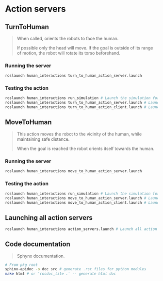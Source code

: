 # Action servers

## TurnToHuman

> When called, orients the robots to face the human.
>
> If possible only the head will move. If the goal is outside of its
> range of motion, the robot will rotate its torso beforehand.

### Running the server

```sh
roslaunch human_interactions turn_to_human_action_server.launch
```

### Testing the action

```sh
roslaunch human_interactions run_simulation # Launch the simulation for room 012
roslaunch human_interactions turn_to_human_action_server.launch # Launch the action server
roslaunch human_interactions turn_to_human_action_client.launch # Launch a simple client to trigger the action manually
```

## MoveToHuman

> This action moves the robot to the vicinity of the human, while maintaining safe distance.
>
> When the goal is reached the robot orients itself towards the human.

### Running the server

```sh
roslaunch human_interactions move_to_human_action_server.launch
```

### Testing the action

```sh
roslaunch human_interactions run_simulation # Launch the simulation for room 012
roslaunch human_interactions move_to_human_action_server.launch # Launch the action server
roslaunch human_interactions move_to_human_action_client.launch # Launch a simple client to trigger the action manually
```

## Launching all action servers

```sh
roslaunch human_interactions action_servers.launch # Launch all action servers
```

## Code **documentation**

> Sphynx documentation.

```sh
# From pkg root
sphinx-apidoc -o doc src # generate .rst files for python modules
make html # or 'rosdoc_lite .' -- generate html doc
```
